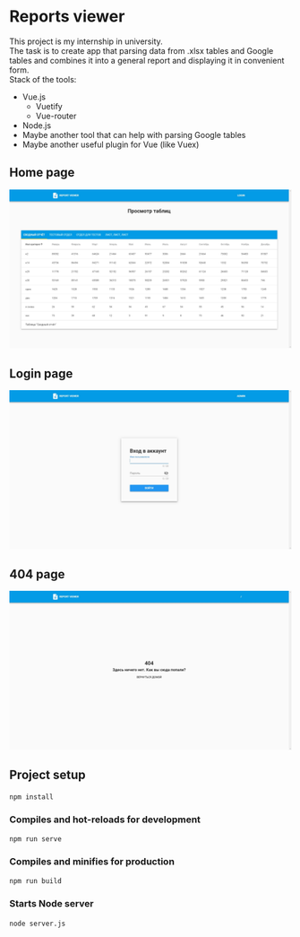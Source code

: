 # Reports viewer

This project is my internship in university.  
The task is to create app that parsing data from .xlsx tables and Google tables and combines it
into a general report and displaying it in convenient form.  
Stack of the tools:
* Vue.js
  * Vuetify
  * Vue-router
* Node.js
* Maybe another tool that can help with parsing Google tables 
* Maybe another useful plugin for Vue (like Vuex)

## Home page
![home page](/docs/images/RV-home.jpg "Home Page")
## Login page
![login page](/docs/images/RV-login.jpg "Login Page")
## 404 page
![404 page](/docs/images/RV-404.jpg "404 Page")


## Project setup
```
npm install
```

### Compiles and hot-reloads for development
```
npm run serve
```

### Compiles and minifies for production
```
npm run build
```

### Starts Node server
```
node server.js
```
